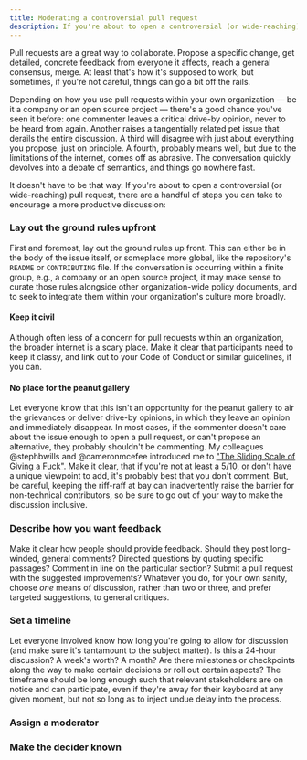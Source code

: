 ```yaml
---
title: Moderating a controversial pull request
description: If you're about to open a controversial (or wide-reaching) issue or pull request, there are a handful of steps you can take to set yourself up for success.
---
```


Pull requests are a great way to collaborate. Propose a specific change, get detailed, concrete feedback from everyone it affects, reach a general consensus, merge. At least that's how it's supposed to work, but sometimes, if you're not careful, things can go a bit off the rails.

Depending on how you use pull requests within your own organization — be it a company or an open source project — there's a good chance you've seen it before: one commenter leaves a critical drive-by opinion, never to be heard from again. Another raises a tangentially related pet issue that derails the entire discussion. A third will disagree with just about everything you propose, just on principle. A fourth, probably means well, but due to the limitations of the internet, comes off as abrasive. The conversation quickly devolves into a debate of semantics, and things go nowhere fast.

It doesn't have to be that way. If you're about to open a controversial (or wide-reaching) pull request, there are a handful of steps you can take to encourage a more productive discussion:

### Lay out the ground rules upfront

First and foremost, lay out the ground rules up front. This can either be in the body of the issue itself, or someplace more global, like the repository's `README` or `CONTRIBUTING` file. If the conversation is occurring within a finite group, e.g., a company or an open source project, it may make sense to curate those rules alongside other organization-wide policy documents, and to seek to integrate them within your organization's culture more broadly.

#### Keep it civil

Although often less of a concern for pull requests within an organization, the broader internet is a scary place. Make it clear that participants need to keep it classy, and link out to your Code of Conduct or similar guidelines, if you can.

#### No place for the peanut gallery

Let everyone know that this isn't an opportunity for the peanut gallery to air the grievances or deliver drive-by opinions, in which they leave an opinion and immediately disappear. In most cases, if the commenter doesn't care about the issue enough to open a pull request, or can't propose an alternative, they probably shouldn't be commenting. My colleagues @stephbwills and @cameronmcefee introduced me to ["The Sliding Scale of Giving a Fuck"](http://blog.capwatkins.com/the-sliding-scale-of-giving-a-fuck). Make it clear, that if you're not at least a 5/10, or don't have a unique viewpoint to add, it's probably best that you don't comment. But, be careful, keeping the riff-raff at bay can inadvertently raise the barrier for non-technical contributors, so be sure to go out of your way to make the discussion inclusive.

### Describe how you want feedback

Make it clear how people should provide feedback. Should they post long-winded, general comments? Directed questions by quoting specific passages? Comment in line on the particular section? Submit a pull request with the suggested improvements? Whatever you do, for your own sanity, choose *one* means of discussion, rather than two or three, and prefer targeted suggestions, to general critiques.

### Set a timeline

Let everyone involved know how long you're going to allow for discussion (and make sure it's tantamount to the subject matter). Is this a 24-hour discussion? A week's worth? A month? Are there milestones or checkpoints along the way to make certain decisions or roll out certain aspects? The timeframe should be long enough such that relevant stakeholders are on notice and can participate, even if they're away for their keyboard at any given moment, but not so long as to inject undue delay into the process.

### Assign a moderator

### Make the decider known
